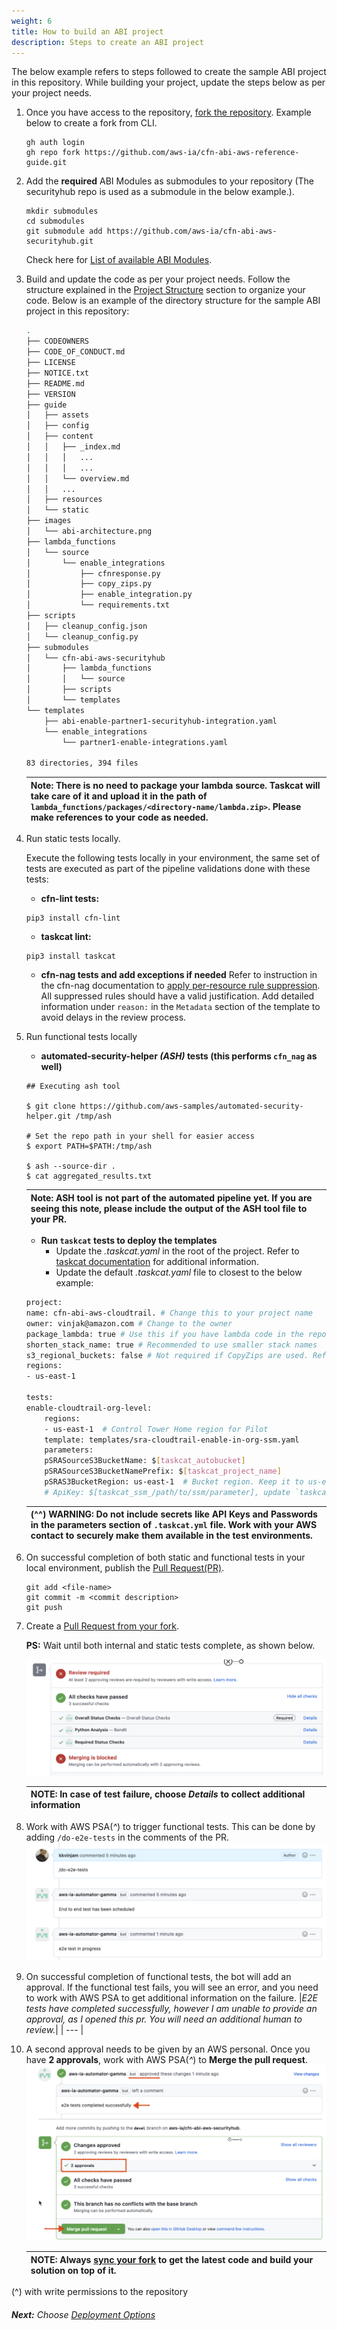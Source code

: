 ```yaml
---
weight: 6
title: How to build an ABI project
description: Steps to create an ABI project
---
```


The below example refers to steps followed to create the sample ABI project in this repository. While building your project, update the steps below as per your project needs.

1. Once you have access to the repository, [fork the repository](https://docs.github.com/en/get-started/quickstart/fork-a-repo?platform=linux#forking-a-repository). Example below to create a fork from CLI.

    ```
    gh auth login
    gh repo fork https://github.com/aws-ia/cfn-abi-aws-reference-guide.git
    ```

2. Add the **required** ABI Modules as submodules to your repository (The securityhub repo is used as a submodule in the below example.). 
    ```
    mkdir submodules
    cd submodules
    git submodule add https://github.com/aws-ia/cfn-abi-aws-securityhub.git
    ```
    Check here for [List of available ABI Modules](/available_modules/index.html).

3. Build and update the code as per your project needs. Follow the structure explained in the [Project Structure](/project-structure/index.html) section to organize your code. Below is an example of the directory structure for the sample ABI project in this repository:

    ```bash
    .
    ├── CODEOWNERS
    ├── CODE_OF_CONDUCT.md
    ├── LICENSE
    ├── NOTICE.txt
    ├── README.md
    ├── VERSION
    ├── guide
    │   ├── assets
    │   ├── config
    │   ├── content
    │   │   ├── _index.md
    │   │   │   ...
    │   │   │   ...
    │   │   └── overview.md
    │   │   ...
    │   ├── resources
    │   └── static
    ├── images
    │   └── abi-architecture.png
    ├── lambda_functions
    │   └── source
    │       └── enable_integrations
    │           ├── cfnresponse.py
    │           ├── copy_zips.py
    │           ├── enable_integration.py
    │           └── requirements.txt
    ├── scripts
    │   ├── cleanup_config.json
    │   └── cleanup_config.py
    ├── submodules
    │   └── cfn-abi-aws-securityhub
    │       ├── lambda_functions
    │       │   └── source
    │       ├── scripts
    │       └── templates
    └── templates
        ├── abi-enable-partner1-securityhub-integration.yaml
        └── enable_integrations
            └── partner1-enable-integrations.yaml

    83 directories, 394 files
    ```

    | **Note:** There is no need to package your lambda source. Taskcat will take care of it and upload it in the path of `lambda_functions/packages/<directory-name/lambda.zip>`. Please make references to your code as needed.|
    | --- |

4. Run static tests locally.

    Execute the following tests locally  in your environment, the same set of tests are executed as part of the pipeline validations done with these tests:

    * **cfn-lint tests:**

    ```
    pip3 install cfn-lint
    ```

    * **taskcat lint:**

    ```
    pip3 install taskcat
    ```

    * **cfn-nag tests and add exceptions if needed**
    Refer to instruction in the cfn-nag documentation to [apply per-resource rule suppression](https://github.com/stelligent/cfn_nag#per-resource-rule-suppression). All suppressed rules should have a valid justification. Add detailed information under `reason:` in the `Metadata` section of the template to avoid delays in the review process.
    
5. Run functional tests locally
    * **automated-security-helper *(ASH)* tests (this performs `cfn_nag` as well)**

    ```
    ## Executing ash tool

    $ git clone https://github.com/aws-samples/automated-security-helper.git /tmp/ash

    # Set the repo path in your shell for easier access
    $ export PATH=$PATH:/tmp/ash

    $ ash --source-dir .
    $ cat aggregated_results.txt
    ```

    | **Note:** ASH tool is not part of the automated pipeline yet. If you are seeing this note, please include the output of the ASH tool file to your PR.|
    | --- |

    * **Run `taskcat` tests to deploy the templates**
        * Update the *.taskcat.yaml* in the root of the project. Refer to [taskcat documentation](https://aws-ia.github.io/taskcat/) for additional information. 
        * Update the default *.taskcat.yaml* file to closest to the below example:

    ```bash
    project:
    name: cfn-abi-aws-cloudtrail. # Change this to your project name
    owner: vinjak@amazon.com # Change to the owner
    package_lambda: true # Use this if you have lambda code in the repos
    shorten_stack_name: true # Recommended to use smaller stack names
    s3_regional_buckets: false # Not required if CopyZips are used. Refer to any ABI module for examples.
    regions:
    - us-east-1

    tests:
    enable-cloudtrail-org-level:
        regions:
        - us-east-1  # Control Tower Home region for Pilot
        template: templates/sra-cloudtrail-enable-in-org-ssm.yaml
        parameters:
        pSRASourceS3BucketName: $[taskcat_autobucket]
        pSRASourceS3BucketNamePrefix: $[taskcat_project_name]
        pSRAS3BucketRegion: us-east-1  # Bucket region. Keep it to us-east-1 as all the resources are deployed in the region.
        # ApiKey: $[taskcat_ssm_/path/to/ssm/parameter], update `taskcat_ssm_/path/to/ssm/parameter` as needed (^^)
    ```

    | (^^) **WARNING:** Do not include secrets like API Keys and Passwords in the parameters section of `.taskcat.yml` file. Work with your AWS contact to securely make them available in the test environments.|
    | --- |

6. On successful completion of both static and functional tests in your local environment, publish the [Pull Request(PR)](https://docs.github.com/en/pull-requests/collaborating-with-pull-requests/proposing-changes-to-your-work-with-pull-requests/about-pull-requests).

    ```
    git add <file-name>
    git commit -m <commit description>
    git push
    ```

7. Create a [Pull Request from your fork](https://docs.github.com/en/pull-requests/collaborating-with-pull-requests/proposing-changes-to-your-work-with-pull-requests/creating-a-pull-request-from-a-fork).
    
    **PS:** Wait until both internal and static tests complete, as shown below.

    ![Static Tests Success](/images/static_tests_complete.png)

    | **NOTE:** In case of test failure, choose *Details* to collect additional information|
    | --- |

8. Work with AWS PSA(*^*) to trigger functional tests. This can be done by adding `/do-e2e-tests` in the comments of the PR.
    ![Functional Tests](/images/functional-tests.png)

9. On successful completion of functional tests, the bot will add an approval. If the functional test fails, you will see an error, and you need to work with AWS PSA to get additional information on the failure.
|*E2E tests have completed successfully, however I am unable to provide an approval, as I opened this pr. You will need an additional human to review.*|
| --- |
11. A second approval needs to be given by an AWS personal. Once you have **2 approvals**, work with AWS PSA(*^*) to **Merge the pull request**.
    ![Change Approvals](/images/change-approval.png)

    | **NOTE:** Always [sync your fork](https://docs.github.com/en/pull-requests/collaborating-with-pull-requests/working-with-forks/syncing-a-fork) to get the latest code and build your solution on top of it.|
    | --- |

(^) with write permissions to the repository

###### **Next:** Choose [Deployment Options](/deployment-options/index.html)